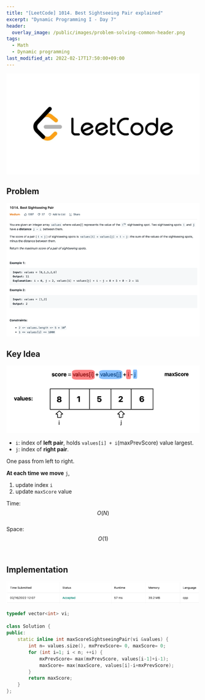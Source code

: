 ```yaml
---
title: "[LeetCode] 1014. Best Sightseeing Pair explained"
excerpt: "Dynamic Programming I - Day 7"
header:
  overlay_image: /public/images/problem-solving-common-header.png
tags:
  - Math
  - Dynamic programming
last_modified_at: 2022-02-17T17:50:00+09:00
---
```

<a href="https://leetcode.com/">
    <img src="/public/images/leetcode-logo.jpeg"/>
</a>

## Problem
<a href="https://leetcode.com/problems/best-sightseeing-pair/">
    <img src="/public/images/leetcode-1014.png"/>
</a>

<br/>

## Key Idea

<img src="/public/images/leetcode-1014-figure-1.png"/>

- `i`: index of **left pair**, holds `values[i] + i`(maxPrevScore) value largest.
- `j`: index of **right pair**.

One pass from left to right.  

**At each time we move** `j`,   
1) update index `i`  
2) update `maxScore` value  

Time: $$O(N)$$  
Space: $$O(1)$$

<br/>

## Implementation

<img src="/public/images/leetcode-1014-result.png"/>

```cpp
typedef vector<int> vi;

class Solution {
public:
    static inline int maxScoreSightseeingPair(vi &values) {
        int n= values.size(), mxPrevScore= 0, maxScore= 0;
        for (int i=1; i < n; ++i) {
            mxPrevScore= max(mxPrevScore, values[i-1]+i-1);
            maxScore= max(maxScore, values[i]-i+mxPrevScore);
        }
        return maxScore;
    }
};
```